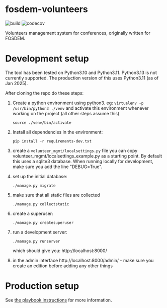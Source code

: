 fosdem-volunteers
=================

![build](https://github.com/Logout22/volunteers/actions/workflows/main.yml/badge.svg)
![codecov](https://codecov.io/gh/Logout22/volunteers/graph/badge.svg)

Volunteers management system for conferences, originally written for FOSDEM.

Development setup
=================

The tool has been tested on Python3.10 and Python3.11. Python3.13 is not currently supported.
The production version of this uses Python3.11 (as of Jan 2025).

After cloning the repo do these steps:

1) Create a python environment using python3. 
   eg: `virtualenv -p /usr/bin/python3 ./venv`
   and activate this environment whenever working on the project (all other steps assume this)
   ```
   source ./venv/bin/activate
   ```

2) Install all dependencies in the environment:
   ```
   pip install -r requirements-dev.txt
   ```

3) create a `volunteer_mgmt/localsettings.py` file
   you can copy volunteer_mgmt/localsettings_example.py as a starting point.
   By default this uses a sqlite3 database.
   When running locally for development, make sure you add the line "DEBUG=True".

4) set up the initial database:
   ```
   ./manage.py migrate
   ```

5) make sure that all static files are collected
   ```
   ./manage.py collectstatic
   ```

6) create a superuser:
   ```
   ./manage.py createsuperuser
   ```

7) run a development server:
   ```
   ./manage.py runserver
   ```
   which should give you: http://localhost:8000/
8) in the admin interface http://localhost:8000/admin/ - make sure you create an edition before adding any other things


Production setup 
================
See [the playbook instructions](deployment/playbook/README.md) for more information.
